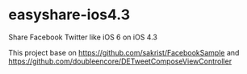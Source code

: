 easyshare-ios4.3
================

Share Facebook Twitter like iOS 6 on iOS 4.3

This project base on https://github.com/sakrist/FacebookSample and https://github.com/doubleencore/DETweetComposeViewController
